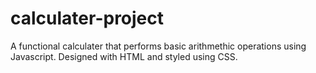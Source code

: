 # calculater-project
A functional calculater that performs  basic arithmethic operations using Javascript. Designed with HTML and styled using CSS.
